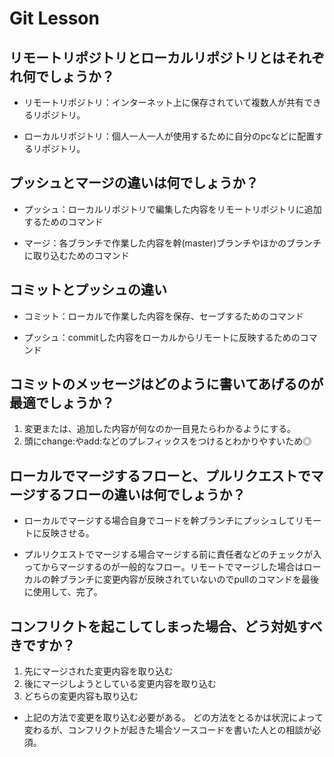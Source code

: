 # Git Lesson

## リモートリポジトリとローカルリポジトリとはそれぞれ何でしょうか？
- リモートリポジトリ：インターネット上に保存されていて複数人が共有できるリポジトリ。
 * ローカルリポジトリ：個人一人一人が使用するために自分のpcなどに配置するリポジトリ。


## プッシュとマージの違いは何でしょうか？
- プッシュ：ローカルリポジトリで編集した内容をリモートリポジトリに追加するためのコマンド
* マージ：各ブランチで作業した内容を幹(master)ブランチやほかのブランチに取り込むためのコマンド


## コミットとプッシュの違い
* コミット：ローカルで作業した内容を保存、セーブするためのコマンド
- プッシュ：commitした内容をローカルからリモートに反映するためのコマンド



## コミットのメッセージはどのように書いてあげるのが最適でしょうか？
1. 変更または、追加した内容が何なのか一目見たらわかるようにする。
1. 頭にchange:やadd:などのプレフィックスをつけるとわかりやすいため◎


## ローカルでマージするフローと、プルリクエストでマージするフローの違いは何でしょうか？
- ローカルでマージする場合自身でコードを幹ブランチにプッシュしてリモートに反映させる。
* プルリクエストでマージする場合マージする前に責任者などのチェックが入ってからマージするのが一般的なフロー。リモートでマージした場合はローカルの幹ブランチに変更内容が反映されていないのでpullのコマンドを最後に使用して、完了。



## コンフリクトを起こしてしまった場合、どう対処すべきですか？
1. 先にマージされた変更内容を取り込む
1. 後にマージしようとしている変更内容を取り込む
1. どちらの変更内容も取り込む
* 上記の方法で変更を取り込む必要がある。
どの方法をとるかは状況によって変わるが、コンフリクトが起きた場合ソースコードを書いた人との相談が必須。
